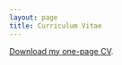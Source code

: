 ```yaml
---
layout: page
title: Curriculum Vitae
---
```


[Download my one-page CV](/raw/docs/Eusebius_Ngemera_CV.pdf "CV").